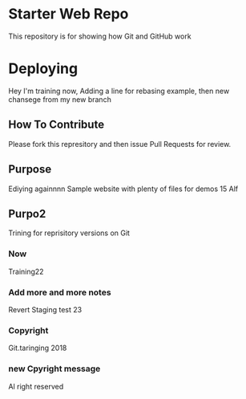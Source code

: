 # Starter Web Repo
This repository is for showing how Git and GitHub work
# Deploying
Hey I'm training now, Adding a line for rebasing example, then new chansege from my new branch
## How To Contribute
Please fork this represitory and then issue Pull Requests for review.
## Purpose
Ediying againnnn
Sample website with plenty of files for demos 15 Alf
## Purpo2
Trining for reprisitory versions on Git
### Now
Training22
### Add more and more notes
Revert Staging test 23
### Copyright
Git.taringing 2018
### new Cpyright message
Al right reserved